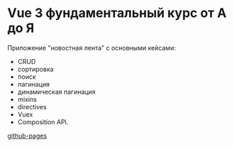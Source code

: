 # Vue 3 фундаментальный курс от А до Я

Приложение "новостная лента" с основными кейсами: 

 - CRUD
 - сортировка
 - поиск
 - пагинация
 - динамическая пагинация
 - mixins
 - directives
 - Vuex
 - Composition API.
 
 [github-pages](https://vyalova-diana.github.io/a-z_vue.js_course/)
